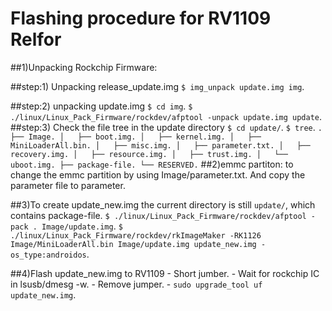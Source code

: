 # Flashing procedure for RV1109 Relfor

##1)Unpacking Rockchip Firmware:

##step:1) Unpacking release_update.img
		`$ img_unpack update.img img`.

##step:2) unpacking update.img
		`$ cd img`.
		`$ ./linux/Linux_Pack_Firmware/rockdev/afptool -unpack update.img update`.
##step:3) Check the file tree in the update directory
		`$ cd update/`.
		`$ tree`.
	```	.
		├── Image.
		│   ├── boot.img.
		│   ├── kernel.img.
		│   ├── MiniLoaderAll.bin.
		│   ├── misc.img.
		│   ├── parameter.txt.
		│   ├── recovery.img.
		│   ├── resource.img.
		│   ├── trust.img.
		│   └── uboot.img.
		├── package-file.
		└── RESERVED.
	```
##2)emmc partiton:
	to change the emmc partition by using Image/parameter.txt.
	And copy the parameter file to parameter.

##3)To create update_new.img
	the current directory is still `update/`, which contains package-file.
	`$ ./linux/Linux_Pack_Firmware/rockdev/afptool -pack . Image/update.img`.
	`$ ./linux/Linux_Pack_Firmware/rockdev/rkImageMaker -RK1126 Image/MiniLoaderAll.bin
						Image/update.img update_new.img -os_type:androidos`.

##4)Flash update_new.img to RV1109
	- Short jumber.
	- Wait for rockchip IC in lsusb/dmesg -w.
	- Remove jumper.
	- `sudo upgrade_tool uf update_new.img`.
